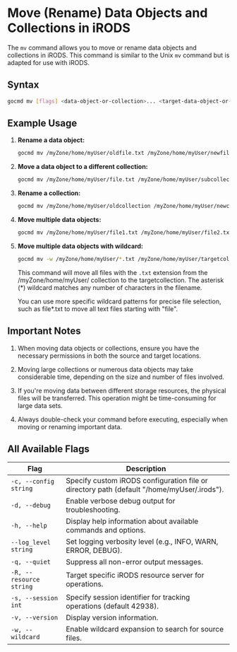 # Move (Rename) Data Objects and Collections in iRODS

The `mv` command allows you to move or rename data objects and collections in iRODS. This command is similar to the Unix `mv` command but is adapted for use with iRODS.

## Syntax
```sh
gocmd mv [flags] <data-object-or-collection>... <target-data-object-or-collection>
```

## Example Usage

1. **Rename a data object:**
    ```sh
    gocmd mv /myZone/home/myUser/oldfile.txt /myZone/home/myUser/newfile.txt
    ```

2. **Move a data object to a different collection:**
    ```sh
    gocmd mv /myZone/home/myUser/file.txt /myZone/home/myUser/subcollection/
    ```

3. **Rename a collection:**
    ```sh
    gocmd mv /myZone/home/myUser/oldcollection /myZone/home/myUser/newcollection
    ```

4. **Move multiple data objects:**
    ```sh
    gocmd mv /myZone/home/myUser/file1.txt /myZone/home/myUser/file2.txt /myZone/home/myUser/targetcollection/
    ```

5. **Move multiple data objects with wildcard:**
    ```sh
    gocmd mv -w /myZone/home/myUser/*.txt /myZone/home/myUser/targetcollection/
    ```

    This command will move all files with the `.txt` extension from the /myZone/home/myUser/ collection to the targetcollection. The asterisk (*) wildcard matches any number of characters in the filename.

    You can use more specific wildcard patterns for precise file selection, such as file*.txt to move all text files starting with "file".

## Important Notes

1. When moving data objects or collections, ensure you have the necessary permissions in both the source and target locations.

2. Moving large collections or numerous data objects may take considerable time, depending on the size and number of files involved.

3. If you're moving data between different storage resources, the physical files will be transferred. This operation might be time-consuming for large data sets.

4. Always double-check your command before executing, especially when moving or renaming important data.

## All Available Flags

| Flag                                | Description                                                                 |
|-------------------------------------|-----------------------------------------------------------------------------|
| `-c, --config string`               | Specify custom iRODS configuration file or directory path (default "/home/myUser/.irods"). |
| `-d, --debug`                        | Enable verbose debug output for troubleshooting.                           |
| `-h, --help`                         | Display help information about available commands and options.             |
| `--log_level string`                 | Set logging verbosity level (e.g., INFO, WARN, ERROR, DEBUG).              |
| `-q, --quiet`                        | Suppress all non-error output messages.                                    |
| `-R, --resource string`              | Target specific iRODS resource server for operations.                     |
| `-s, --session int`                  | Specify session identifier for tracking operations (default 42938).        |
| `-v, --version`                      | Display version information.                                                |
| `-w, --wildcard`                     | Enable wildcard expansion to search for source files.                      |
